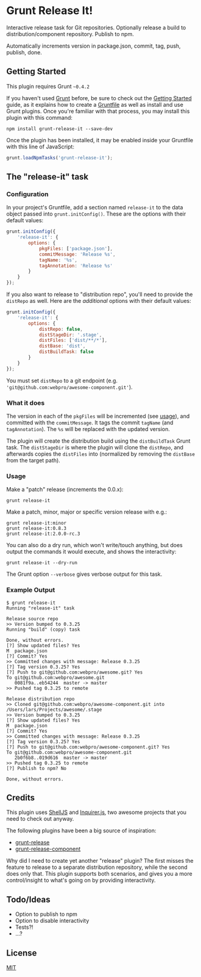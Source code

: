 # Grunt Release It!

Interactive release task for Git repositories. Optionally release a build to distribution/component repository. Publish to npm.

Automatically increments version in package.json, commit, tag, push, publish, done.

## Getting Started

This plugin requires Grunt `~0.4.2`

If you haven't used [Grunt](http://gruntjs.com/) before, be sure to check out the [Getting Started](http://gruntjs.com/getting-started) guide, as it explains how to create a [Gruntfile](http://gruntjs.com/sample-gruntfile) as well as install and use Grunt plugins. Once you're familiar with that process, you may install this plugin with this command:

```shell
npm install grunt-release-it --save-dev
```

Once the plugin has been installed, it may be enabled inside your Gruntfile with this line of JavaScript:

```js
grunt.loadNpmTasks('grunt-release-it');
```

## The "release-it" task

### Configuration

In your project's Gruntfile, add a section named `release-it` to the data object passed into `grunt.initConfig()`. These are the options with their default values:

```js
grunt.initConfig({
    'release-it': {
        options: {
            pkgFiles: ['package.json'],
            commitMessage: 'Release %s',
            tagName: '%s',
            tagAnnotation: 'Release %s'
        }
    }
});
```

If you also want to release to "distribution repo", you'll need to provide the `distRepo` as well. Here are the _additional_ options with their default values:

```js
grunt.initConfig({
    'release-it': {
        options: {
            distRepo: false,
            distStageDir: '.stage',
            distFiles: ['dist/**/*'],
            distBase: 'dist',
            distBuildTask: false
        }
    }
});
```

You must set `distRepo` to a git endpoint (e.g. `'git@github.com:webpro/awesome-component.git'`).

### What it does

The version in each of the `pkgFiles` will be incremented (see [usage](#usage)), and committed with the `commitMessage`. It tags the commit `tagName` (and `tagAnnotation`). The `%s` will be replaced with the updated version.

The plugin will create the distribution build using the `distBuildTask` Grunt task. The `distStageDir` is where the plugin will clone the `distRepo`, and afterwards copies the `distFiles` into (normalized by removing the `distBase` from the target path).

### Usage

Make a "patch" release (increments the 0.0.x):

```shell
grunt release-it
```

Make a patch, minor, major or specific version release with e.g.:

```shell
grunt release-it:minor
grunt release-it:0.8.3
grunt release-it:2.0.0-rc.3
```

You can also do a dry run, which won't write/touch anything, but does output the commands it would execute, and shows the interactivity:

```shell
grunt release-it --dry-run
```

The Grunt option `--verbose` gives verbose output for this task.

### Example Output

```
$ grunt release-it
Running "release-it" task

Release source repo
>> Version bumped to 0.3.25
Running "build" (copy) task

Done, without errors.
[?] Show updated files? Yes
M  package.json
[?] Commit? Yes
>> Committed changes with message: Release 0.3.25
[?] Tag version 0.3.25? Yes
[?] Push to git@github.com:webpro/awesome.git? Yes
To git@github.com:webpro/awesome.git
   0081f9a..eb54244  master -> master
>> Pushed tag 0.3.25 to remote

Release distribution repo
>> Cloned git@github.com:webpro/awesome-component.git into /Users/lars/Projects/awesome/.stage
>> Version bumped to 0.3.25
[?] Show updated files? Yes
M  package.json
[?] Commit? Yes
>> Committed changes with message: Release 0.3.25
[?] Tag version 0.3.25? Yes
[?] Push to git@github.com:webpro/awesome-component.git? Yes
To git@github.com:webpro/awesome-component.git
   2b0f6b8..019d616  master -> master
>> Pushed tag 0.3.25 to remote
[?] Publish to npm? No

Done, without errors.
```

## Credits

This plugin uses [ShellJS](http://documentup.com/arturadib/shelljs) and [Inquirer.js](https://github.com/SBoudrias/Inquirer.js), two awesome projects that you need to check out anyway.

The following plugins have been a big source of inspiration:

* [grunt-release](https://github.com/geddski/grunt-release)
* [grunt-release-component](https://github.com/walmartlabs/grunt-release-component)

Why did I need to create yet another "release" plugin? The first misses the feature to release to a separate distribution repository, while the second does only that. This plugin supports both scenarios, and gives you a more control/insight to what's going on by providing interactivity.

## Todo/Ideas

* Option to publish to npm
* Option to disable interactivity
* Tests?!
* ...?

## License

[MIT](http://webpro.mit-license.org/)
